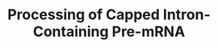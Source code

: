 ---
annotations:
- type: Pathway Ontology
  value: regulatory pathway
authors:
- MaintBot
- ReactomeTeam
- Anwesha
- Ryanmiller
description: Co-transcriptional pre-mRNA splicing is not obligatory. Pre-mRNA splicing
  begins co-transcriptionally and often continues post-transcriptionally. Human genes
  contain an average of nine introns per gene, which cannot serve as splicing substrates
  until both 5' and 3' ends of each intron are synthesized. Thus the time that it
  takes for pol II to synthesize each intron defines a minimal time and distance along
  the gene in which splicing factors can be recruited. The time that it takes for
  pol II to reach the end of the gene defines the maximal time in which splicing could
  occur co-transcriptionally. Thus, the kinetics of transcription can affect the kinetics
  of splicing.Any covalent change in a primary (nascent) mRNA transcript is mRNA Processing.  For
  successful gene expression, the primary mRNA transcript needs to be converted to
  a mature mRNA prior to its translation into polypeptide.  Eucaryotic mRNAs undergo
  a series of complex processing reactions; these begin on nascent transcripts as
  soon as a few ribonucleotides have been synthesized during transcription by RNA
  Polymerase II, through the export of the mature mRNA to the cytoplasm, and culminate
  with mRNA turnover in the cytoplasm.  View original pathway at [http://www.reactome.org/PathwayBrowser/#DIAGRAM=72203
  Reactome].
last-edited: 2021-01-25
organisms:
- Homo sapiens
redirect_from:
- /index.php/Pathway:WP1889
- /instance/WP1889
schema-jsonld:
- '@context': https://schema.org/
  '@id': https://wikipathways.github.io/pathways/WP1889.html
  '@type': Dataset
  creator:
    '@type': Organization
    name: WikiPathways
  description: Co-transcriptional pre-mRNA splicing is not obligatory. Pre-mRNA splicing
    begins co-transcriptionally and often continues post-transcriptionally. Human
    genes contain an average of nine introns per gene, which cannot serve as splicing
    substrates until both 5' and 3' ends of each intron are synthesized. Thus the
    time that it takes for pol II to synthesize each intron defines a minimal time
    and distance along the gene in which splicing factors can be recruited. The time
    that it takes for pol II to reach the end of the gene defines the maximal time
    in which splicing could occur co-transcriptionally. Thus, the kinetics of transcription
    can affect the kinetics of splicing.Any covalent change in a primary (nascent)
    mRNA transcript is mRNA Processing.  For successful gene expression, the primary
    mRNA transcript needs to be converted to a mature mRNA prior to its translation
    into polypeptide.  Eucaryotic mRNAs undergo a series of complex processing reactions;
    these begin on nascent transcripts as soon as a few ribonucleotides have been
    synthesized during transcription by RNA Polymerase II, through the export of the
    mature mRNA to the cytoplasm, and culminate with mRNA turnover in the cytoplasm.  View
    original pathway at [http://www.reactome.org/PathwayBrowser/#DIAGRAM=72203 Reactome].
  keywords:
  - 'SF3A3 '
  - 'GTF2F1 '
  - 'SF3B3 '
  - 'PRPF3 '
  - 'ELAVL1 '
  - 'NUP107 '
  - 5'-end cleaved mRNA
  - 'U4 snRNA '
  - 'SRSF1 '
  - Intermediate C
  - Mature Intronless
  - 'PDCD7 '
  - 'SRSF9 '
  - 'PPIH '
  - ZRSR2
  - ATP
  - 'TFIP11 '
  - U12 snRNP
  - PAPOLA
  - YBX1
  - 'NUP43 '
  - 'SF1 '
  - 'DHX15 '
  - 'CPSF2 '
  - 'POLR2A '
  - POLDIP3
  - ligated exon
  - NCBP2
  - Nucleoplasmic mature
  - 'PRPF31 '
  - 'CSTF3 '
  - intronless
  - 'POLR2G '
  - 'SEH1L-2 '
  - ATAC A Complex
  - intronless derived
  - 'CCAR1 '
  - 'SUGP1 '
  - 'PRPF19 '
  - 'RAE1 '
  - 'SF3B1 '
  - 'HNRNPF '
  - 'POLR2F '
  - '2xMe-SNRPD3 '
  - 'METTL3 '
  - Pol II
  - 'SEH1L-1 '
  - 'PAPOLA '
  - 'ZC3H11A '
  - CDC40
  - 'FYTTD1 '
  - 'DHX16 '
  - 'WDR33 '
  - 'U5 snRNA '
  - 'SF3B4 '
  - 'SARNP '
  - 'Mature intronless derived mRNA '
  - 'HNRNPK '
  - 'SNRNP27 '
  - 'SLBP '
  - 'LSM3 '
  - 'NUDT21 '
  - 'RNPC3 '
  - SRSF5
  - 'CDC40 '
  - 'EFTUD2 '
  - '3''-end cleaved mRNA with spliced exons '
  - 'Mature Intronless transcript derived Histone mRNA '
  - 'hTra2 '
  - 'NUP98-4 '
  - (Bact) Complex
  - 'PLRG1 '
  - 'PRPF4 '
  - pre-mRNA:CBC:RNA
  - 'CSTF1 '
  - PABPN1
  - Spliced
  - 'METTL14 '
  - 'LSM4 '
  - 'PRPF8 '
  - 'NUP133 '
  - ATAC C Complex
  - '2xMe-SNRPD1 '
  - 'CPSF3 '
  - mRNA 3'-end cleavage
  - GLE1
  - EIF4A3
  - mRNA:CBC:EJC:TREX:SRSF proteins
  - 'FIP1L1 '
  - 'ZRSR2 '
  - NXF1,2:NXT1::polyadenylated, capped mRNA:CBC:EJC:TREX:SRSF proteins
  - lariat containing
  - 'TXNL4A '
  - 'CPSF7 '
  - derived mRNA
  - 'CRNKL1 '
  - Histone
  - 'RBMX '
  - SYF2
  - 'THOC2 '
  - SF3B
  - CHTOP
  - 'GPKOW '
  - RNA
  - SRRM1:SRRM2
  - SRSF9
  - 'THOC7 '
  - 'HNRNPA0 '
  - AQR
  - 'ATP '
  - 'NUPL2 '
  - 'SNRPE '
  - CPSF
  - 'CWC25 '
  - 'NUP58-1 '
  - 'LSM8 '
  - HNRNPA2B1
  - 'GTF2F2 '
  - 'NHP2L1 '
  - (NPC)
  - CD2BP2
  - 'NUP205 '
  - 'DHX38 '
  - mRNA:CBC:EJC:POLDIP3
  - 'MAGOH '
  - 'SRSF6 '
  - UPF3B
  - Spliced mRNP
  - EIF4E
  - LSM2-8 complex
  - 'FUS '
  - 'CLP1 '
  - 'HNRNPA2B1 '
  - 'SNW1 '
  - 'SRSF2 '
  - DHX16
  - 'Mature intronless transcript derived mRNA '
  - 'SRSF11 '
  - 'HNRNPR '
  - 'PRPF38A '
  - DDX39B:ADP
  - 'RNPS1 '
  - 'POLR2D '
  - intron-containing
  - 'LSM5 '
  - mRNA:SLBP:eIF4E
  - TRA2B
  - mRNA:SLBP:TAP:Aly/Ref complex
  - LUZP4
  - SF1
  - GPKOW
  - Intronless
  - 'NUP62 '
  - CWC25
  - 'MAGOHB '
  - 'AAAS '
  - polyadenylated,
  - 'SMNDC1 '
  - 'NUP88 '
  - 'SNRNP200 '
  - 'U2AF2 '
  - 'NUP98-3 '
  - Complex
  - 'DHX9 '
  - HNRNPU
  - Spliceosomal B
  - 'ISY1 '
  - 'WBP4 '
  - 'NUP188 '
  - pre-mRNA:CBC
  - SRSF7
  - 'CSTF2 '
  - Cap Binding Complex
  - 'Mature intronless transcript derived Histone mRNA '
  - 'U6 snRNA '
  - HNRNPF
  - transcript
  - ATAC C Complex with
  - 'hSLU7 '
  - SRSF2
  - 'excised intron '
  - 'PRCC '
  - (phosphorylated):TFIIF complex
  - 'SF3A2 '
  - 'SNRPB2 '
  - 'U6 ATAC snRNA '
  - 'HNRNPH1 '
  - 'ADP '
  - 'NDC1 '
  - 'NXT1 '
  - 'DNAJC8 '
  - SRSF6
  - 'HSPA8 '
  - C (B*) Complex
  - 'SNRPA1 '
  - 'LUZP4 '
  - 'UPF3B '
  - 'SNRNP40 '
  - SRSF3
  - 'p-S5-POLR2A '
  - Spliceosomal E
  - 'POLR2L '
  - HNRNPL
  - 'Me2-R108,R112-SNRPN '
  - HNRNPD
  - 'SRSF7 '
  - 'ZMAT5 '
  - 'POLR2I '
  - 'U2AF1 '
  - 'POLR2B '
  - 'PCBP2 '
  - 'capped, methylated pre-mRNA '
  - U4 snRNP
  - 'HNRNPL '
  - II
  - 3' end cleaved,
  - SRSF4
  - mRNA:eIF4E Complex
  - 'CPSF4 '
  - SF3A
  - 'CWC27 '
  - 'PPWD1 '
  - 'U2AF1L4 '
  - 'NUP153 '
  - 'SNRPA '
  - XAB2
  - SRSF10
  - 'NUP37 '
  - NPC:NXF1,2:NXT1:EJC:CBC:mRNA
  - (N6-adenosine)-methyltransferase
  - 'PCBP1 '
  - HNRNPK
  - factor
  - 'Me2-R108,R112-SNRPB '
  - 'HNRNPU '
  - HNRNPUL1
  - Mature SLBP
  - mRNA
  - FUS
  - 'CDC5L '
  - 'DDX23 '
  - 'CHERP '
  - DNAJC8
  - HNRNPC
  - 'PRPF40A '
  - CstF
  - PCBP1
  - U2AF2
  - 'NCBP1 '
  - independent Histone
  - 'SNRPD2 '
  - 'RANBP2 '
  - pre-EJC:Spliceosomal
  - Nuclear Pore Complex
  - SRRT
  - (phosphorylated)
  - 'CPSF1 '
  - 'NUP98-5 '
  - 'YBX1 '
  - 'POLDIP3 '
  - U5 snRNP
  - SNW1
  - 'NUP160 '
  - 'BUD31 '
  - DDX39A,B
  - DDX5
  - 'U1 snRNA '
  - 'GCFC2 '
  - PTBP1
  - SRSF11
  - PRPF40A
  - 'PPIL4 '
  - HNRNPA0
  - hSLU7
  - Polyadenylation
  - Pi
  - 'RBM17 '
  - mRNA:CBC:EJC:TREX
  - 'HNRNPC '
  - 'POLR2C '
  - Spliceosomal A
  - 'SF3A1 '
  - 'SRRM2 '
  - ELAVL1
  - mRNA:SLBP:CBP80:CBP20
  - NXF1
  - HNRNPM
  - SART1
  - 'CD2BP2 '
  - Mature
  - capped
  - 'CTNNBL1 '
  - RNPS1
  - HNRNPH2
  - 'THOC1 '
  - 'XAB2 '
  - 'NCBP2 '
  - lariat containing,
  - derived
  - 'SNRNP48 '
  - 'TPR '
  - 'SNRPC '
  - U4 ATAC snRNP
  - 'DDX39B '
  - DHX9
  - 'THOC5 '
  - 'SF3B2 '
  - RBM5
  - mRNA:eIF4E complex
  - 'CSTF2T '
  - 'NXF1 '
  - CCAR1
  - 'PPIE '
  - C:pre-mRNP:CBC
  - mRNA:TAP:Aly/Ref
  - 'NUP93 '
  - 'HNRNPA1 '
  - 'RBM8A '
  - 'SNRNP25 '
  - 'DDX46 '
  - 'POM121 '
  - CWC27
  - Spliceosomal
  - 'ALYREF '
  - 'SNRPF '
  - post exon ligation
  - U4 ATAC:U5:U6 ATAC
  - USP39
  - 'NUP85 '
  - HNRNPH1
  - CASC3
  - 'PQBP1 '
  - CF I
  - 'DDX5 '
  - 'LSM6 '
  - '3''-polyadenylated, capped pre-mRNA '
  - 'USP39 '
  - U11 snRNP
  - 'SRRM1 '
  - Spliceosomal Active
  - 5'-end cleaved
  - 'POLR2J '
  - 'NUP210 '
  - 'THOC3 '
  - U2 snRNP
  - 'NUP155 '
  - SNRNP27
  - 'ZCRB1 '
  - 'CWC15 '
  - ELAVL2
  - SRSF1
  - NCBP1
  - Transcript Derived
  - 'PRPF6 '
  - 'CHTOP '
  - CWC22
  - NPC:NXF1:NXT1:EJC:CBC:mRNA
  - Magoh-Y14 complex
  - U1 snRNP
  - 'SNRPG '
  - 'POLR2H '
  - WBP4
  - 'NUP35 '
  - 'mRNA '
  - 'NUP54 '
  - 'RBM22 '
  - 'SYMPK '
  - 'NUP50 '
  - 'DDX42 '
  - PPIL
  - Spliceosomal active
  - 'POLR2E '
  - PRPF38A
  - HNRNPR
  - RBMX
  - HNRNPA3
  - PPWD1
  - 'SRRT '
  - ZC3H11A
  - 'SRSF4 '
  - 'SRSF3 '
  - U6 ATAC snRNP
  - 'HNRNPH2 '
  - 'HNRNPA3 '
  - 'PTBP1 '
  - 'capped pre-mRNA '
  - 'U12 snRNA '
  - PPIE
  - 'PPIL6 '
  - 'HNRNPD '
  - BUD31
  - 'EIF4A3 '
  - 'CWC22 '
  - HNRNPA1
  - 'AQR '
  - 'NUP214 '
  - 'PABPN1 '
  - U2AF1,U2AF1L4
  - SARNP
  - 'SART1 '
  - C complex with
  - 'CF I - 68 kDa subunit '
  - 'HNRNPM '
  - 'U4atac snRNA '
  - (CBC)
  - 'CF I - 72 kDa subunit '
  - 'SF3B5 '
  - 'PCF11 '
  - 'POM121C '
  - 'POLR2K '
  - PRP19-CDC5L complex
  - containing complex
  - 'DDX39A '
  - 'WTAP '
  - 'U2 snRNA '
  - 'ELAVL2 '
  - 'PPIL1 '
  - complex
  - THO complex
  - 'NUP58-2 '
  - CF II
  - 'LSM2 '
  - transcript derived
  - 'LSM7 '
  - 'PPIL3 '
  - 'RBM5 '
  - capped, methylated
  - 'BCAS2 '
  - DHX38
  - ISY1
  - 'SF3B6 '
  - CRNKL1
  - pre-mRNP:CBC
  - 'TRA2B '
  - ATAC B Complex
  - 'WBP11 '
  - 'SNRNP70 '
  - Cleavage and
  - RBM22
  - ALYREF, FYTTD1,
  - 'CASC3 '
  - polymerase
  - 'SKIV2L2 '
  - 'NXF2 '
  - U4:U5:U6 tri-snRNP
  - 'U2SURP '
  - ALYREF
  - 'SRSF5 '
  - 'EIF4E '
  - NXF1,2:NXT1
  - 'PHF5A '
  - 'HNRNPUL1 '
  - 'PUF60 '
  - 'SYF2 '
  - 'mRNA with spliced exons '
  - 'THOC6 '
  - 'SNRNP35 '
  - PRCC
  - 'U11 snRNA '
  - Mature intronless
  - SUGP1
  - 'SEC13 '
  - PCBP2
  - 'lariat containing 5''-end cleaved mRNA '
  license: CC0
  name: Processing of Capped Intron-Containing Pre-mRNA
seo: CreativeWork
title: Processing of Capped Intron-Containing Pre-mRNA
wpid: WP1889
---